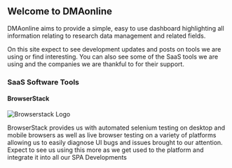 ## Welcome to DMAonline

DMAonline aims to provide a simple, easy to use dashboard highlighting all information relating to research data management and related fields.

On this site expect to see development updates and posts on tools we are using or find interesting. You can also see some of the SaaS tools we are using and the companies we are thankful to for their support.

### SaaS Software Tools

#### BrowserStack

![Browserstack Logo](https://p3.zdusercontent.com/attachment/1015988/ETRAOqHSFvnwEIlPLYn6vqbSR "BrowserStack")

BrowserStack provides us with automated selenium testing on desktop and mobile browsers as well as live browser testing on a variety of platforms allowing us to easily diagnose UI bugs and issues brought to our attention. Expect to see us using this more as we get used to the platform and integrate it into all our SPA Developments

